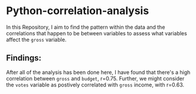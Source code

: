 # Python-correlation-analysis
In this Repository, I aim to find the pattern within the data and the correlations that happen to be between variables to assess what variables affect the `gross` variable.

## Findings:

After all of the analysis has been done here, I have found that there's a high correlation between `gross` and `budget`, r=0.75. Further, we might consider the `votes` variable as postively correlated with `gross` income, with r=0.63.

